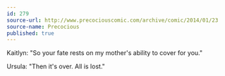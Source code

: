 ```yaml
---
id: 279
source-url: http://www.precociouscomic.com/archive/comic/2014/01/23
source-name: Precocious
published: true
---
```


<p>Kaitlyn: "So your fate rests on my mother's ability to cover for you."</p>

<p>Ursula: "Then it's over. All is lost."</p>


